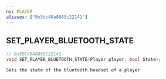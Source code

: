 ```yaml
---
ns: PLAYER
aliases: ["0x5dc40a8869c22141"]
---
```

## SET_PLAYER_BLUETOOTH_STATE

```c
// 0x5DC40A8869C22141
void SET_PLAYER_BLUETOOTH_STATE(Player player, bool State);
```

```
Sets the state of the bluetooth headset of a player
```
